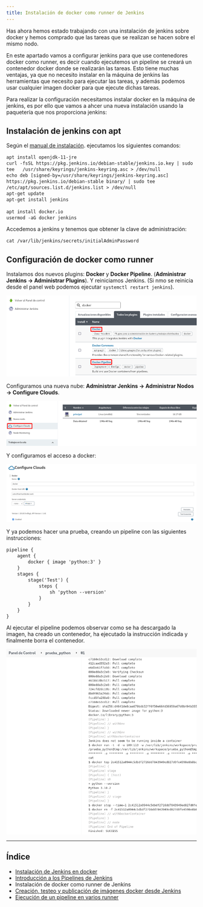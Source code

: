 ```yaml
---
title: Instalación de docker como runner de Jenkins
---
```


Has ahora hemos estado trabajando con una instalación de jenkins sobre docker y hemos comprado que las tareas que se realizan se hacen sobre el mismo nodo.

En este apartado vamos a configurar jenkins para que use contenedores docker como runner, es decir cuando ejecutemos un pipeline se creará un contenedor docker donde se realizarán las tareas. Esto tiene muchas ventajas, ya que no necesito instalar en la máquina de jenkins las herramientas que necesito para ejecutar las tareas, y además podemos usar cualquier imagen docker para que ejecute dichas tareas.

Para realizar la configuración necesitamos instalar docker en la máquina de jenkins, es por ello que vamos a ahcer una nueva instalación usando la paquetería que nos proporciona jenkins:

## Instalación de jenkins con apt

Según el [manual de instalación](https://www.jenkins.io/doc/book/installing/linux/#debianubuntu). ejecutamos los siguientes comandos:

```
apt install openjdk-11-jre
curl -fsSL https://pkg.jenkins.io/debian-stable/jenkins.io.key | sudo tee   /usr/share/keyrings/jenkins-keyring.asc > /dev/null
echo deb [signed-by=/usr/share/keyrings/jenkins-keyring.asc]   https://pkg.jenkins.io/debian-stable binary/ | sudo tee   /etc/apt/sources.list.d/jenkins.list > /dev/null
apt-get update
apt-get install jenkins

apt install docker.io
usermod -aG docker jenkins
```

Accedemos a jenkins y tenemos que obtener la clave de administración:

```
cat /var/lib/jenkins/secrets/initialAdminPassword
```

## Configuración de docker como runner

Instalamos dos nuevos plugins: **Docker** y **Docker Pipeline**. (**Administrar Jenkins -> Administrar Plugins**). Y reiniciamos Jenkins. (Si nmo se reinicia desde el panel web podemos ejecutar `systemctl restart jenkins`).

![docker](img/docker0.png)

Configuramos una nueva nube: **Administrar Jenkins -> Administrar Nodos -> Configure Clouds**.

![docker](img/docker1.png)

Y configuramos el acceso a docker:

![docker](img/docker2.png)

Y ya podemos hacer una prueba, creando un pipeline con las siguientes instrucciones:

```
pipeline {
    agent {
        docker { image 'python:3' }
    }
    stages {
        stage('Test') {
            steps {
                sh 'python --version'
            }
        }
    }
}
```

Al ejecutar el pipeline podemos observar como se ha descargado la imagen, ha creado un contenedor, ha ejecutado la instrucción indicada y finalmente borra el contenedor.

![docker](img/docker3.png)

---

## Índice

* [Instalación de Jenkins en docker](instalacion_docker.html)
* [Introducción a los Pipelines de Jenkins](pipelines.html)
* Instalación de docker como runner de Jenkins
* [Creación, testeo y publicación de imágenes docker desde Jenkins](gendocker.html)
* [Ejecución de un pipeline en varios runner](runner.html)
